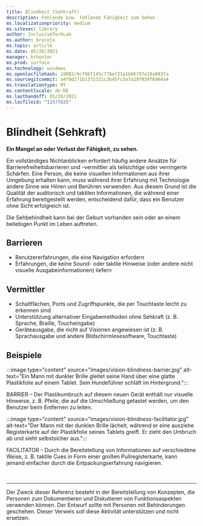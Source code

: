 ```yaml
---
title: Blindheit (Sehkraft)
description: Fehlende bzw. fehlende Fähigkeit zum Sehen
ms.localizationpriority: medium
ms.sitesec: library
author: InclusiveTechLab
ms.author: brycejo
ms.topic: article
ms.date: 05/20/2021
manager: krhunter
ms.prod: surface
ms.technology: windows
ms.openlocfilehash: 2d882c9cf96f145c778ef31a1b06797a18a883fa
ms.sourcegitcommit: a4f8d271b1372321c3b45fc5a7a29703976964a4
ms.translationtype: MT
ms.contentlocale: de-DE
ms.lasthandoff: 05/20/2021
ms.locfileid: "11577835"
---
```

# <a name="blindness-sightlessness"></a>Blindheit (Sehkraft)

**Ein Mangel an oder Verlust der Fähigkeit, zu sehen.**

Ein vollständiges Nichtanblicken erfordert häufig andere Ansätze für Barrierefreiheitsbarrieren und -vermittler als teilsichtige oder verringerte Schärfen. Eine Person, die keine visuellen Informationen aus ihrer Umgebung erhalten kann, muss während ihrer Erfahrung mit Technologie andere Sinne wie Hören und Berühren verwenden. Aus diesem Grund ist die Qualität der auditorisch und taktilen Informationen, die während einer Erfahrung bereitgestellt werden, entscheidend dafür, dass ein Benutzer ohne Sicht erfolgreich ist. 

Die Sehbehindheit kann bei der Geburt vorhanden sein oder an einem beliebigen Punkt im Leben auftreten.

## <a name="barriers"></a>Barrieren
* Benutzererfahrungen, die eine Navigation erfordern
* Erfahrungen, die keine Sound- oder taktile Hinweise (oder andere nicht visuelle Ausgabeinformationen) liefern

## <a name="facilitators"></a>Vermittler
* Schaltflächen, Ports und Zugriffspunkte, die per Touchtaste leicht zu erkennen sind
* Unterstützung alternativer Eingabemethoden ohne Sehkraft (z. B. Sprache, Braille, Toucheingabe)
* Geräteausgabe, die nicht auf Visionen angewiesen ist (z. B. Sprachausgabe und andere Bildschirmlesesoftware, Touchtaste)

## <a name="examples"></a>Beispiele

:::image type="content" source="images/vision-blindness-barrier.jpg" alt-text="Ein Mann mit dunkler Brille gleitet seine Hand über eine glatte Plastikfolie auf einem Tablet. Sein Hundeführer schläft im Hintergrund.":::

BARRIER – Der Plastikumbruch auf diesem neuen Gerät enthält nur visuelle Hinweise, z. B. Pfeile, die auf die Umschließung getastet werden, um den Benutzer beim Entfernen zu leiten.

:::image type="content" source="images/vision-blindness-facilitator.jpg" alt-text="Der Mann mit der dunklen Brille lächelt, während er eine ausziehe Registerkarte auf der Plastikfolie seines Tablets greift. Er zieht den Umbruch ab und sieht selbstsicher aus.":::

FACILITATOR – Durch die Bereitstellung von Informationen auf verschiedene Weise, z. B. taktile Cues in Form einer großen Pullregisterkarte, kann jemand einfacher durch die Entpackungserfahrung navigieren.

&nbsp;

[comment]: # (Footer-Anweisung)
___
Der Zweck dieser Referenz besteht in der Bereitstellung von Konzepten, die Personen zum Dokumentieren und Diskutieren von Funktionsaspekten verwenden können. Der Entwurf sollte mit Personen mit Behinderungen geschehen. Dieser Verweis soll diese Aktivität unterstützen und nicht ersetzen. 